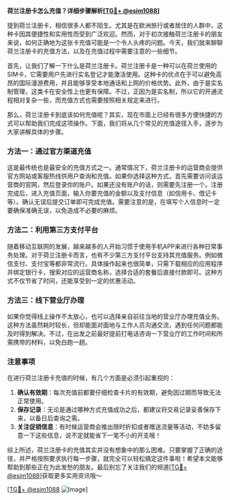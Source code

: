 **荷兰注册卡怎么充值？详细步骤解析[[TG💪+ @esim1088](https://t.me/s/esim1088)]**

提到荷兰注册卡，相信很多人都不陌生。尤其是在欧洲旅行或者居住的人群中，这种卡因其便捷性和实用性而受到广泛欢迎。然而，对于初次接触荷兰注册卡的朋友来说，如何正确地为这张卡充值可能是一个令人头疼的问题。今天，我们就来聊聊荷兰注册卡的充值方法，以及在充值过程中需要注意的一些细节。

首先，让我们了解一下什么是荷兰注册卡。荷兰注册卡是一种可以在荷兰使用的SIM卡，它需要用户先进行实名登记才能激活使用。这种卡的优点在于可以避免高昂的国际漫游费用，并且能够享受本地通话和上网的价格优势。此外，由于是实名制管理，这类卡在安全性上也更有保障。不过，正因为是实名制，所以它的开通流程相对复杂一些，而充值方式也需要按照相关规定来进行。

那么，荷兰注册卡到底该如何充值呢？其实，现在市面上已经有很多方便快捷的方式可以帮助我们完成这项操作。下面，我们将从几个常见的充值途径入手，逐步为大家讲解具体的步骤。

### 方法一：通过官方渠道充值

这是最传统也是最安全的充值方式之一。通常情况下，荷兰注册卡的运营商会提供官方网站或客服热线供用户查询和充值。如果你选择这种方式，首先需要访问该运营商的官网，然后登录你的账户。如果还没有账户的话，则需要先注册一个。注册完成后，进入充值页面，输入你要充值的金额以及支付信息（如信用卡、借记卡等）。确认无误后提交订单即可完成充值。需要注意的是，在填写个人信息时一定要确保准确无误，以免造成不必要的麻烦。

### 方法二：利用第三方支付平台

随着移动互联网的发展，越来越多的人开始习惯于使用手机APP来进行各种日常事务处理。对于荷兰注册卡而言，也有不少第三方支付平台支持其充值服务。例如微信支付、支付宝等都非常流行。具体操作起来也很简单，只需下载相应的应用程序并绑定银行卡，搜索对应的运营商名称，选择合适的套餐后直接付款即可。这种方式不仅节省了时间，还能享受到一定的优惠活动。

### 方法三：线下营业厅办理

如果你觉得线上操作不太放心，也可以选择亲自前往当地的营业厅办理充值业务。这种方法虽然耗时较长，但却能面对面地与工作人员沟通交流，遇到任何问题都能及时得到解决。不过，在出发之前最好提前打电话咨询一下营业厅的工作时间和所需携带的材料，以免白跑一趟。

### 注意事项

在进行荷兰注册卡充值的时候，有几个方面是必须引起重视的：

1. **确认有效期**：每次充值前都要仔细检查卡片的有效期，避免因过期而导致无法正常使用。
2. **保存记录**：无论是通过哪种方式充值成功之后，都建议将交易记录妥善保存下来，以备日后查询之需。
3. **关注促销信息**：有时候运营商会推出限时折扣或者赠送流量等活动，不妨多留意一下这些信息，说不定就能省下一笔不小的开支哦！

综上所述，荷兰注册卡的充值其实并没有想象中的那么困难。只要掌握了正确的途径，并严格按照要求执行每一步骤，就完全可以轻松搞定这件事啦！希望本文能够帮助到那些正在为此发愁的朋友。最后别忘了关注我们的频道[[TG💪+ @esim1088](https://t.me/s/esim1088)]获取更多实用资讯哦～

[[TG💪+ @esim1088](https://t.me/s/esim1088) ![Image](https://i.postimg.cc/4NQfJmqS/Snipaste-2025-05-13-00-14-12.png)]